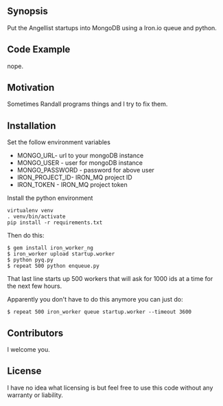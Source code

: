 ## Synopsis

Put the Angellist startups into MongoDB using a Iron.io queue and python.
## Code Example

nope.

## Motivation

Sometimes Randall programs things and I try to fix them.

## Installation

Set the follow environment variables

* MONGO_URL- url to your mongoDB instance
* MONGO_USER - user for mongoDB instance
* MONGO_PASSWORD - password for above user
* IRON_PROJECT_ID- IRON_MQ project ID
* IRON_TOKEN - IRON_MQ project token

Install the python environment
```
virtualenv venv
. venv/bin/activate
pip install -r requirements.txt
```
Then do this:

```shell
$ gem install iron_worker_ng
$ iron_worker upload startup.worker
$ python pyq.py
$ repeat 500 python enqueue.py
```

That last line starts up 500 workers that will ask for 1000 ids at a time for the next few hours.

Apparently you don't have to do this anymore you can just do:

```shell
$ repeat 500 iron_worker queue startup.worker --timeout 3600
```

## Contributors

I welcome you.

## License

I have no idea what licensing is but feel free to use this code without any warranty or liability.
